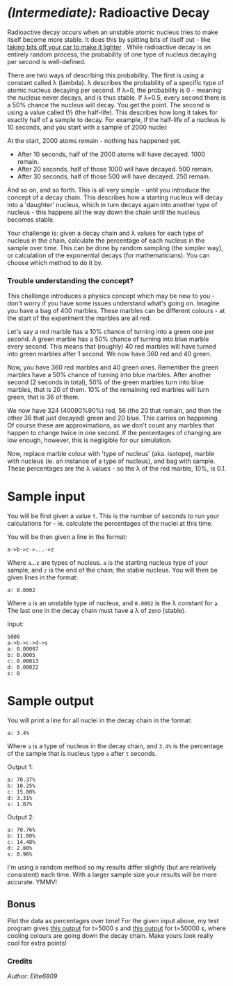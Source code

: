 # *(Intermediate):* Radioactive Decay 
Radioactive decay occurs when an unstable atomic nucleus tries to make itself become more stable. It does this by spitting bits of itself out - like [taking bits off your car to make it lighter](https://www.youtube.com/watch?v=OETj9aTYO2Q) . While radioactive decay is an entirely random process, the probability of one type of nucleus decaying per second is well-defined.

There are two ways of describing this probability. The first is using a constant called λ (lambda). λ describes the probability of a specific type of atomic nucleus decaying per second. If λ=0, the probability is 0 - meaning the nucleus never decays, and is thus stable. If λ=0.5, every second there is a 50% chance the nucleus will decay. You get the point.
The second is using a value called t½ (the half-life). This describes how long it takes for exactly half of a sample to decay. For example, if the half-life of a nucleus is 10 seconds, and you start with a sample of 2000 nuclei:

At the start, 2000 atoms remain - nothing has happened yet.
- After 10 seconds, half of the 2000 atoms will have decayed. 1000 remain.
- After 20 seconds, half of those 1000 will have decayed. 500 remain.
- After 30 seconds, half of those 500 will have decayed. 250 remain.

And so on, and so forth. This is all very simple - until you introduce the concept of a decay chain. This describes how a starting nucleus will decay into a 'daughter' nucleus, which in turn decays again into another type of nucleus - this happens all the way down the chain until the nucleus becomes stable.

Your challenge is: given a decay chain and λ values for each type of nucleus in the chain, calculate the percentage of each nucleus in the sample over time. This can be done by random sampling (the simpler way), or calculation of the exponential decays (for mathematicians). You can choose which method to do it by.

### Trouble understanding the concept?
This challenge introduces a physics concept which may be new to you - don't worry if you have some issues understand what's going on. Imagine you have a bag of 400 marbles. These marbles can be different colours - at the start of the experiment the marbles are all red.

Let's say a red marble has a 10% chance of turning into a green one per second. A green marble has a 50% chance of turning into blue marble every second. This means that (roughly) 40 red marbles will have turned into green marbles after 1 second. We now have 360 red and 40 green.

Now, you have 360 red marbles and 40 green ones. Remember the green marbles have a 50% chance of turning into blue marbles. After another second (2 seconds in total), 50% of the green marbles turn into blue marbles, that is 20 of them. 10% of the remaining red marbles will turn green, that is 36 of them.

We now have 324 (40090%90%) red, 56 (the 20 that remain, and then the other 36 that just decayed) green and 20 blue. This carries on happening. Of course these are approximations, as we don't count any marbles that happen to change twice in one second. If the percentages of changing are low enough, however, this is negligible for our simulation.

Now, replace marble colour with 'type of nucleus' (aka. isotope), marble with nucleus (ie. an instance of a type of nucleus), and bag with sample. These percentages are the λ values - so the λ of the red marble, 10%, is 0.1.

# Sample input
You will be first given a value `t`. This is the number of seconds to run your calculations for - ie. calculate the percentages of the nuclei at this time.

You will be then given a line in the format:

`a->b->c->...->z`

Where `a`...`z` are types of nucleus. `a` is the starting nucleus type of your sample, and `z` is the end of the chain; the stable nucleus.
You will then be given lines in the format:

`a: 0.0002`

Where `a` is an unstable type of nucleus, and `0.0002` is the λ constant for `a`. The last one in the decay chain must have a λ of zero (stable).

Input:

```
5000
a->b->c->d->s
a: 0.00007
b: 0.0005
c: 0.00013
d: 0.00022
s: 0
```

# Sample output
You will print a line for all nuclei in the decay chain in the format:

`a: 3.4%`

Where `a` is a type of nucleus in the decay chain, and `3.4%` is the percentage of the sample that is nucleus type `a` after `t` seconds.

Output 1:

```
a: 70.37%
b: 10.25%
c: 15.00%
d: 3.31%
s: 1.07%
```

Output 2:

```
a: 70.76%
b: 11.00%
c: 14.48%
d: 2.80%
s: 0.96%
```

I'm using a random method so my results differ slightly (but are relatively consistent) each time. With a larger sample size your results will be more accurate. YMMV!

## Bonus
Plot the data as percentages over time! For the given input above, my test program gives [this output](https://i.imgur.com/evZO02O.jpg) for t=5000 s and [this output](http://i.imgur.com/FtmQzsb.png)  for t=50000 s, where cooling colours are going down the decay chain. Make yours look really cool for extra points!

### Credits
*Author: Elite6809*
